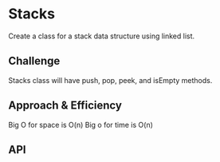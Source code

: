 # Stacks

<!-- Short summary or background information -->

Create a class for a stack data structure using linked list.

## Challenge

<!-- Description of the challenge -->

Stacks class will have push, pop, peek, and isEmpty methods.

## Approach & Efficiency

<!-- What approach did you take? Why? What is the Big O space/time for this approach? -->

Big O for space is O(n)
Big o for time is O(n)

## API

<!-- Description of each method publicly available to your Stack and Queue-->
